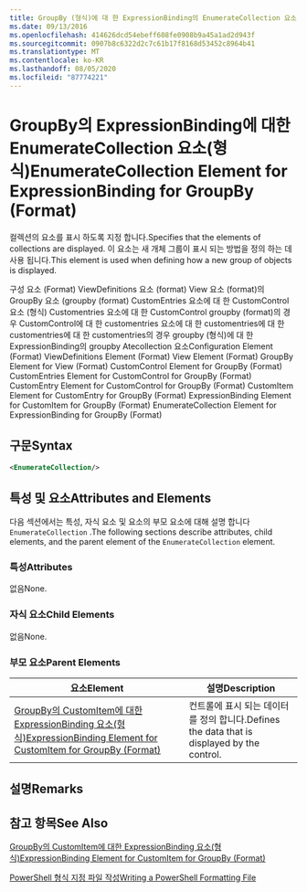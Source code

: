 ```yaml
---
title: GroupBy (형식)에 대 한 ExpressionBinding의 EnumerateCollection 요소 | Microsoft Docs
ms.date: 09/13/2016
ms.openlocfilehash: 414626dcd54ebeff608fe0908b9a45a1ad2d943f
ms.sourcegitcommit: 0907b8c6322d2c7c61b17f8168d53452c8964b41
ms.translationtype: MT
ms.contentlocale: ko-KR
ms.lasthandoff: 08/05/2020
ms.locfileid: "87774221"
---
```

# <a name="enumeratecollection-element-for-expressionbinding-for-groupby-format"></a><span data-ttu-id="8ac8b-102">GroupBy의 ExpressionBinding에 대한 EnumerateCollection 요소(형식)</span><span class="sxs-lookup"><span data-stu-id="8ac8b-102">EnumerateCollection Element for ExpressionBinding for GroupBy (Format)</span></span>

<span data-ttu-id="8ac8b-103">컬렉션의 요소를 표시 하도록 지정 합니다.</span><span class="sxs-lookup"><span data-stu-id="8ac8b-103">Specifies that the elements of collections are displayed.</span></span> <span data-ttu-id="8ac8b-104">이 요소는 새 개체 그룹이 표시 되는 방법을 정의 하는 데 사용 됩니다.</span><span class="sxs-lookup"><span data-stu-id="8ac8b-104">This element is used when defining how a new group of objects is displayed.</span></span>

<span data-ttu-id="8ac8b-105">구성 요소 (Format) ViewDefinitions 요소 (format) View 요소 (format)의 GroupBy 요소 (groupby (format) CustomEntries 요소에 대 한 CustomControl 요소 (형식) Customentries 요소에 대 한 CustomControl groupby (format)의 경우 CustomControl에 대 한 customentries 요소에 대 한 customentries에 대 한 customentries에 대 한 customentries의 경우 groupby (형식)에 대 한 ExpressionBinding의 groupby Atecollection 요소</span><span class="sxs-lookup"><span data-stu-id="8ac8b-105">Configuration Element (Format) ViewDefinitions Element (Format) View Element (Format) GroupBy Element for View (Format) CustomControl Element for GroupBy (Format) CustomEntries Element for CustomControl for GroupBy (Format) CustomEntry Element for CustomControl for GroupBy (Format) CustomItem Element for CustomEntry for GroupBy (Format) ExpressionBinding Element for CustomItem for GroupBy (Format) EnumerateCollection Element for ExpressionBinding for GroupBy (Format)</span></span>

## <a name="syntax"></a><span data-ttu-id="8ac8b-106">구문</span><span class="sxs-lookup"><span data-stu-id="8ac8b-106">Syntax</span></span>

```xml
<EnumerateCollection/>
```

## <a name="attributes-and-elements"></a><span data-ttu-id="8ac8b-107">특성 및 요소</span><span class="sxs-lookup"><span data-stu-id="8ac8b-107">Attributes and Elements</span></span>

<span data-ttu-id="8ac8b-108">다음 섹션에서는 특성, 자식 요소 및 요소의 부모 요소에 대해 설명 합니다 `EnumerateCollection` .</span><span class="sxs-lookup"><span data-stu-id="8ac8b-108">The following sections describe attributes, child elements, and the parent element of the `EnumerateCollection` element.</span></span>

### <a name="attributes"></a><span data-ttu-id="8ac8b-109">특성</span><span class="sxs-lookup"><span data-stu-id="8ac8b-109">Attributes</span></span>

<span data-ttu-id="8ac8b-110">없음</span><span class="sxs-lookup"><span data-stu-id="8ac8b-110">None.</span></span>

### <a name="child-elements"></a><span data-ttu-id="8ac8b-111">자식 요소</span><span class="sxs-lookup"><span data-stu-id="8ac8b-111">Child Elements</span></span>

<span data-ttu-id="8ac8b-112">없음</span><span class="sxs-lookup"><span data-stu-id="8ac8b-112">None.</span></span>

### <a name="parent-elements"></a><span data-ttu-id="8ac8b-113">부모 요소</span><span class="sxs-lookup"><span data-stu-id="8ac8b-113">Parent Elements</span></span>

|<span data-ttu-id="8ac8b-114">요소</span><span class="sxs-lookup"><span data-stu-id="8ac8b-114">Element</span></span>|<span data-ttu-id="8ac8b-115">설명</span><span class="sxs-lookup"><span data-stu-id="8ac8b-115">Description</span></span>|
|-------------|-----------------|
|[<span data-ttu-id="8ac8b-116">GroupBy의 CustomItem에 대한 ExpressionBinding 요소(형식)</span><span class="sxs-lookup"><span data-stu-id="8ac8b-116">ExpressionBinding Element for CustomItem for GroupBy (Format)</span></span>](./expressionbinding-element-for-customitem-for-groupby-format.md)|<span data-ttu-id="8ac8b-117">컨트롤에 표시 되는 데이터를 정의 합니다.</span><span class="sxs-lookup"><span data-stu-id="8ac8b-117">Defines the data that is displayed by the control.</span></span>|

## <a name="remarks"></a><span data-ttu-id="8ac8b-118">설명</span><span class="sxs-lookup"><span data-stu-id="8ac8b-118">Remarks</span></span>

## <a name="see-also"></a><span data-ttu-id="8ac8b-119">참고 항목</span><span class="sxs-lookup"><span data-stu-id="8ac8b-119">See Also</span></span>

[<span data-ttu-id="8ac8b-120">GroupBy의 CustomItem에 대한 ExpressionBinding 요소(형식)</span><span class="sxs-lookup"><span data-stu-id="8ac8b-120">ExpressionBinding Element for CustomItem for GroupBy (Format)</span></span>](./expressionbinding-element-for-customitem-for-groupby-format.md)

[<span data-ttu-id="8ac8b-121">PowerShell 형식 지정 파일 작성</span><span class="sxs-lookup"><span data-stu-id="8ac8b-121">Writing a PowerShell Formatting File</span></span>](./writing-a-powershell-formatting-file.md)
